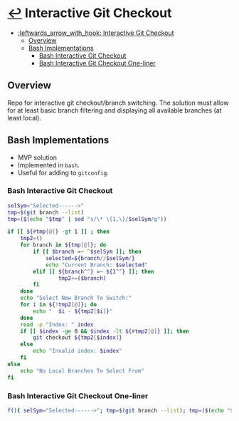 # [:leftwards_arrow_with_hook:](../README.md) Interactive Git Checkout

- [:leftwards\_arrow\_with\_hook: Interactive Git Checkout](#leftwards_arrow_with_hook-interactive-git-checkout)
  - [Overview](#overview)
  - [Bash Implementations](#bash-implementations)
    - [Bash Interactive Git Checkout](#bash-interactive-git-checkout)
    - [Bash Interactive Git Checkout One-liner](#bash-interactive-git-checkout-one-liner)

## Overview
Repo for interactive git checkout/branch switching.
The solution must allow for at least basic branch filtering and displaying all available branches (at least local).

## Bash Implementations
 * MVP solution
 * Implemented in `bash`.
 * Useful for adding to `gitconfig`.

### Bash Interactive Git Checkout
```bash
selSym="Selected------>"
tmp=$(git branch --list)
tmp=($(echo "$tmp" | sed "s/\* \{1,\}/$selSym/g"))

if [[ ${#tmp[@]} -gt 1 ]] ; then 
    tmp2=()
    for branch in ${tmp[@]}; do
        if [[ $branch =~ ^$selSym ]]; then
            selected=${branch//$selSym/}
            echo "Current Branch: $selected"
        elif [[ ${branch^^} =~ ${1^^} ]]; then
                tmp2+=($branch)
        fi
    done
    echo "Select New Branch To Switch:"
    for i in ${!tmp2[@]}; do
        echo "  $i - ${tmp2[$i]}"
    done
    read -p "Index: " index
    if [[ $index -ge 0 && $index -lt ${#tmp2[@]} ]]; then
        git checkout ${tmp2[$index]}
    else
        echo "Invalid index: $index"
    fi
else 
    echo "No Local Branches To Select From"
fi
```

### Bash Interactive Git Checkout One-liner
```bash
f(){ selSym="Selected------>"; tmp=$(git branch --list); tmp=($(echo "$tmp" | sed "s/\* \{1,\}/$selSym/g")); if [[ ${#tmp[@]} -gt 1 ]] ; then tmp2=(); for branch in ${tmp[@]}; do if [[ $branch =~ ^$selSym ]]; then selected=${branch//$selSym/}; echo "Current Branch: $selected"; elif [[ ${branch^^} =~ ${1^^} ]]; then tmp2+=($branch); fi; done; echo "Select New Branch To Switch:"; for i in ${!tmp2[@]}; do echo "  $i - ${tmp2[$i]}"; done; read -p "Index: " index; if [[ $index -ge 0 && $index -lt ${#tmp2[@]} ]]; then git checkout ${tmp2[$index]}; else echo "Invalid index: $index"; fi; else echo "No Local Branches To Select From"; fi; }; f 
```